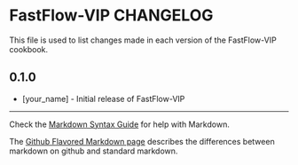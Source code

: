 FastFlow-VIP CHANGELOG
======================

This file is used to list changes made in each version of the FastFlow-VIP cookbook.

0.1.0
-----
- [your_name] - Initial release of FastFlow-VIP

- - -
Check the [Markdown Syntax Guide](http://daringfireball.net/projects/markdown/syntax) for help with Markdown.

The [Github Flavored Markdown page](http://github.github.com/github-flavored-markdown/) describes the differences between markdown on github and standard markdown.

